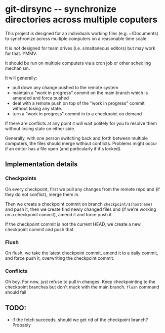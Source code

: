 # git-dirsync -- synchronize directories across multiple coputers

This project is designed for an individuals working files (e.g. ~/Documents) to synchronize across
multiple computers on a reasonable time scale.

It is *not* designed for team drives (i.e. simaltaneous editors) but may work for that. YMMV.

It should be run on multiple computers via a cron job or other schedling mechanism.

It will generally:

* pull down any change pushed to the remote system
* maintain a "work in progress" commit on the main branch which is amended and force pushed
* deal with a remote push on top of the "work in progress" commit without losing any state.
* turn a "work in progress" commit in to a checkpoint on demand

If there are conflicts at any point it will wait politely for you to resolve them without losing
state on either side.

Generally, with one person switching back and forth between multiple computers, the files should
merge without conflicts. Problems might occur if an editor has a file open (and particularly if it's
locked).

## Implementation details

### Checkpoints

On every checkpoint, first we pull any changes from the remote repo and (if they do not conflict),
merge them in.

Then we create a checkpoint commit on branch `checkpoint/$(hostname)` and push it, then we create
find newly changed files and (if we're working on a checkpoint commit), amend it and force push it.

If the checkpoint commit is not the current HEAD, we create a new checkpoint commit and push that.

### Flush

On flush, we take the latest checkpoint commit, amend it to a daily commit, and force push it,
overwriting the checkpoint commit.

### Conflicts

Oh boy.  For now, just refuse to pull in changes.  Keep checkpointing to the checkpoint branches 
but don't muck with the main branch.  `flush` command should fail

## TODO:

* if the fetch succeeds, should we get rid of the checkpoint branch?  Probably
